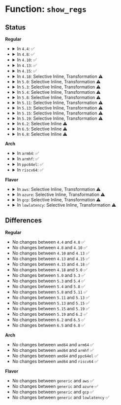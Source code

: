 # Function: <code>show_regs</code>

## Status
<b>Regular</b>
<ul>
<li>
<details>
<summary>In <code>4.4</code>: ✅</summary>

```c
void show_regs(struct pt_regs *regs);
```

**Collision:** Unique Global

**Inline:** No

**Transformation:** False

**Instances:**

```
In arch/x86/kernel/dumpstack_64.c (ffffffff810315e0)
Location: arch/x86/kernel/dumpstack_64.c:300
Inline: False
Direct callers:
  - arch/x86/kernel/kprobes/core.c:longjmp_break_handler
  - arch/x86/kernel/kprobes/core.c:longjmp_break_handler
  - arch/x86/kernel/doublefault.c:df_debug
  - kernel/signal.c:get_signal
  - kernel/debug/kdb/kdb_main.c:kdb_ef
  - kernel/debug/kdb/kdb_main.c:kdb_main_loop
  - kernel/watchdog.c:watchdog_timer_fn
  - lib/bug.c:report_bug
  - lib/nmi_backtrace.c:nmi_cpu_backtrace
  - drivers/tty/sysrq.c:sysrq_handle_showregs
  - drivers/tty/vt/keyboard.c:fn_show_ptregs
```
**Symbols:**

```
ffffffff810315e0-ffffffff81031781: show_regs (STB_GLOBAL)
```
</details>
</li>
<li>
<details>
<summary>In <code>4.8</code>: ✅</summary>

```c
void show_regs(struct pt_regs *regs);
```

**Collision:** Unique Global

**Inline:** No

**Transformation:** False

**Instances:**

```
In arch/x86/kernel/dumpstack_64.c (ffffffff81030700)
Location: arch/x86/kernel/dumpstack_64.c:308
Inline: False
Direct callers:
  - arch/x86/kernel/kprobes/core.c:longjmp_break_handler
  - arch/x86/kernel/kprobes/core.c:longjmp_break_handler
  - arch/x86/kernel/doublefault.c:df_debug
  - arch/x86/mm/extable.c:early_fixup_exception
  - kernel/panic.c:__warn
  - kernel/signal.c:get_signal
  - kernel/debug/kdb/kdb_main.c:kdb_ef
  - kernel/debug/kdb/kdb_main.c:kdb_main_loop
  - kernel/watchdog.c:watchdog_timer_fn
  - lib/nmi_backtrace.c:nmi_cpu_backtrace
  - drivers/tty/sysrq.c:sysrq_handle_showregs
  - drivers/tty/vt/keyboard.c:fn_show_ptregs
```
**Symbols:**

```
ffffffff81030700-ffffffff8103089c: show_regs (STB_GLOBAL)
```
</details>
</li>
<li>
<details>
<summary>In <code>4.10</code>: ✅</summary>

```c
void show_regs(struct pt_regs *regs);
```

**Collision:** Unique Global

**Inline:** No

**Transformation:** False

**Instances:**

```
In arch/x86/kernel/dumpstack_64.c (ffffffff81030370)
Location: arch/x86/kernel/dumpstack_64.c:139
Inline: False
Direct callers:
  - arch/x86/kernel/kprobes/core.c:longjmp_break_handler
  - arch/x86/kernel/kprobes/core.c:longjmp_break_handler
  - arch/x86/kernel/doublefault.c:df_debug
  - arch/x86/mm/extable.c:early_fixup_exception
  - kernel/panic.c:__warn
  - kernel/signal.c:get_signal
  - kernel/debug/kdb/kdb_main.c:kdb_ef
  - kernel/debug/kdb/kdb_main.c:kdb_main_loop
  - kernel/watchdog.c:watchdog_timer_fn
  - lib/nmi_backtrace.c:nmi_cpu_backtrace
  - drivers/tty/sysrq.c:sysrq_handle_showregs
  - drivers/tty/vt/keyboard.c:fn_show_ptregs
```
**Symbols:**

```
ffffffff81030370-ffffffff810304fd: show_regs (STB_GLOBAL)
```
</details>
</li>
<li>
<details>
<summary>In <code>4.13</code>: ✅</summary>

```c
void show_regs(struct pt_regs *regs);
```

**Collision:** Unique Global

**Inline:** No

**Transformation:** False

**Instances:**

```
In arch/x86/kernel/dumpstack_64.c (ffffffff8102e5c0)
Location: arch/x86/kernel/dumpstack_64.c:140
Inline: False
Direct callers:
  - arch/x86/kernel/kprobes/core.c:longjmp_break_handler
  - arch/x86/kernel/kprobes/core.c:longjmp_break_handler
  - arch/x86/kernel/doublefault.c:df_debug
  - arch/x86/mm/extable.c:early_fixup_exception
  - kernel/panic.c:__warn
  - kernel/signal.c:get_signal
  - kernel/debug/kdb/kdb_main.c:kdb_ef
  - kernel/debug/kdb/kdb_main.c:kdb_main_loop
  - kernel/watchdog.c:watchdog_timer_fn
  - drivers/tty/sysrq.c:sysrq_handle_showregs
  - drivers/tty/vt/keyboard.c:fn_show_ptregs
  - lib/nmi_backtrace.c:nmi_cpu_backtrace
```
**Symbols:**

```
ffffffff8102e5c0-ffffffff8102e74d: show_regs (STB_GLOBAL)
```
</details>
</li>
<li>
<details>
<summary>In <code>4.15</code>: ✅</summary>

```c
void show_regs(struct pt_regs *regs);
```

**Collision:** Unique Global

**Inline:** No

**Transformation:** False

**Instances:**

```
In arch/x86/kernel/dumpstack_64.c (ffffffff81030460)
Location: arch/x86/kernel/dumpstack_64.c:153
Inline: False
Direct callers:
  - arch/x86/kernel/kprobes/core.c:longjmp_break_handler
  - arch/x86/kernel/kprobes/core.c:longjmp_break_handler
  - arch/x86/kernel/doublefault.c:df_debug
  - arch/x86/mm/extable.c:early_fixup_exception
  - kernel/panic.c:__warn
  - kernel/signal.c:get_signal
  - kernel/debug/kdb/kdb_main.c:kdb_ef
  - kernel/watchdog.c:watchdog_timer_fn
  - drivers/tty/sysrq.c:sysrq_handle_showregs
  - drivers/tty/vt/keyboard.c:fn_show_ptregs
  - lib/nmi_backtrace.c:nmi_cpu_backtrace
```
**Symbols:**

```
ffffffff81030460-ffffffff810305ed: show_regs (STB_GLOBAL)
```
</details>
</li>
<li>
<details>
<summary>In <code>4.18</code>: Selective Inline, Transformation ⚠️</summary>

```c
void show_regs(struct pt_regs *regs);
```

**Collision:** Unique Global

**Inline:** Selective

**Transformation:** True

**Instances:**

```
In arch/x86/kernel/dumpstack.c (0)
Location: arch/x86/kernel/dumpstack.c:417
Inline: True
Direct callers:
  - arch/x86/kernel/dumpstack.c:__die
  - arch/x86/kernel/kprobes/core.c:longjmp_break_handler
  - arch/x86/kernel/kprobes/core.c:longjmp_break_handler
  - arch/x86/kernel/doublefault.c:df_debug
  - arch/x86/mm/extable.c:early_fixup_exception
  - kernel/panic.c:__warn
  - kernel/signal.c:get_signal
  - kernel/debug/kdb/kdb_main.c:kdb_ef
  - kernel/watchdog.c:watchdog_timer_fn
  - drivers/tty/sysrq.c:sysrq_handle_showregs
  - drivers/tty/vt/keyboard.c:fn_show_ptregs
  - lib/nmi_backtrace.c:nmi_cpu_backtrace
```
**Symbols:**

```
ffffffff81032316-ffffffff81032335: show_regs.cold.11 (STB_LOCAL)
ffffffff81031d70-ffffffff81031db1: show_regs (STB_GLOBAL)
```
</details>
</li>
<li>
<details>
<summary>In <code>5.0</code>: Selective Inline, Transformation ⚠️</summary>

```c
void show_regs(struct pt_regs *regs);
```

**Collision:** Unique Global

**Inline:** Selective

**Transformation:** True

**Instances:**

```
In arch/x86/kernel/dumpstack.c (ffffffff810335db)
Location: arch/x86/kernel/dumpstack.c:408
Inline: True
Direct callers:
  - arch/x86/kernel/dumpstack.c:__die
  - arch/x86/kernel/doublefault.c:df_debug
  - arch/x86/mm/extable.c:early_fixup_exception
  - kernel/panic.c:__warn
  - kernel/signal.c:get_signal
  - kernel/debug/kdb/kdb_main.c:kdb_ef
  - kernel/watchdog.c:watchdog_timer_fn
  - drivers/tty/sysrq.c:sysrq_handle_showregs
  - drivers/tty/vt/keyboard.c:fn_show_ptregs
  - lib/nmi_backtrace.c:nmi_cpu_backtrace
```
**Symbols:**

```
ffffffff810335db-ffffffff810335fa: show_regs.cold.12 (STB_LOCAL)
ffffffff810330e0-ffffffff81033121: show_regs (STB_GLOBAL)
```
</details>
</li>
<li>
<details>
<summary>In <code>5.3</code>: Selective Inline, Transformation ⚠️</summary>

```c
void show_regs(struct pt_regs *regs);
```

**Collision:** Unique Global

**Inline:** Selective

**Transformation:** True

**Instances:**

```
In arch/x86/kernel/dumpstack.c (ffffffff8103540b)
Location: arch/x86/kernel/dumpstack.c:408
Inline: True
Direct callers:
  - arch/x86/kernel/dumpstack.c:__die
  - arch/x86/kernel/doublefault.c:df_debug
  - arch/x86/mm/extable.c:early_fixup_exception
  - kernel/panic.c:__warn
  - kernel/signal.c:get_signal
  - kernel/debug/kdb/kdb_main.c:kdb_ef
  - kernel/watchdog.c:watchdog_timer_fn
  - kernel/watchdog_hld.c:watchdog_overflow_callback
  - drivers/tty/sysrq.c:sysrq_handle_showregs
  - drivers/tty/vt/keyboard.c:fn_show_ptregs
  - lib/nmi_backtrace.c:nmi_cpu_backtrace
```
**Symbols:**

```
ffffffff8103540b-ffffffff8103542a: show_regs.cold (STB_LOCAL)
ffffffff81034f40-ffffffff81034f87: show_regs (STB_GLOBAL)
```
</details>
</li>
<li>
<details>
<summary>In <code>5.4</code>: Selective Inline, Transformation ⚠️</summary>

```c
void show_regs(struct pt_regs *regs);
```

**Collision:** Unique Global

**Inline:** Selective

**Transformation:** True

**Instances:**

```
In arch/x86/kernel/dumpstack.c (ffffffff81035c3b)
Location: arch/x86/kernel/dumpstack.c:413
Inline: True
Direct callers:
  - arch/x86/kernel/dumpstack.c:__die
  - arch/x86/kernel/doublefault.c:df_debug
  - arch/x86/mm/extable.c:early_fixup_exception
  - arch/x86/platform/uv/uv_nmi.c:uv_nmi_dump_state_cpu
  - kernel/panic.c:__warn
  - kernel/signal.c:get_signal
  - kernel/debug/kdb/kdb_main.c:kdb_ef
  - kernel/watchdog.c:watchdog_timer_fn
  - kernel/watchdog_hld.c:watchdog_overflow_callback
  - drivers/tty/sysrq.c:sysrq_handle_showregs
  - drivers/tty/vt/keyboard.c:fn_show_ptregs
  - lib/nmi_backtrace.c:nmi_cpu_backtrace
```
**Symbols:**

```
ffffffff81035c3b-ffffffff81035c5a: show_regs.cold (STB_LOCAL)
ffffffff81035770-ffffffff810357b7: show_regs (STB_GLOBAL)
```
</details>
</li>
<li>
<details>
<summary>In <code>5.8</code>: Selective Inline, Transformation ⚠️</summary>

```c
void show_regs(struct pt_regs *regs);
```

**Collision:** Unique Global

**Inline:** Selective

**Transformation:** True

**Instances:**

```
In arch/x86/kernel/dumpstack.c (ffffffff81037665)
Location: arch/x86/kernel/dumpstack.c:445
Inline: True
Inline callers:
  - arch/x86/kernel/dumpstack.c:__die_body
Direct callers:
  - arch/x86/kernel/dumpstack.c:__die_body
  - arch/x86/mm/extable.c:early_fixup_exception
  - arch/x86/platform/uv/uv_nmi.c:uv_nmi_dump_state_cpu
  - kernel/panic.c:__warn
  - kernel/signal.c:get_signal
  - kernel/debug/kdb/kdb_main.c:kdb_ef
  - kernel/watchdog.c:watchdog_timer_fn
  - lib/nmi_backtrace.c:nmi_cpu_backtrace
  - drivers/tty/sysrq.c:sysrq_handle_showregs
  - drivers/tty/vt/keyboard.c:fn_show_ptregs
```
**Symbols:**

```
ffffffff81037c94-ffffffff81037cb9: show_regs.part.0 (STB_LOCAL)
ffffffff81037d76-ffffffff81037d83: show_regs.cold (STB_LOCAL)
ffffffff810377a0-ffffffff810377e9: show_regs (STB_GLOBAL)
```
</details>
</li>
<li>
<details>
<summary>In <code>5.11</code>: Selective Inline, Transformation ⚠️</summary>

```c
void show_regs(struct pt_regs *regs);
```

**Collision:** Unique Global

**Inline:** Selective

**Transformation:** True

**Instances:**

```
In arch/x86/kernel/dumpstack.c (ffffffff810386ef)
Location: arch/x86/kernel/dumpstack.c:462
Inline: True
Inline callers:
  - arch/x86/kernel/dumpstack.c:__die_body
Direct callers:
  - arch/x86/kernel/dumpstack.c:__die_body
  - arch/x86/kernel/sev-es.c:handle_vc_boot_ghcb
  - arch/x86/kernel/sev-es.c:safe_stack_exc_vmm_communication
  - arch/x86/mm/extable.c:early_fixup_exception
  - arch/x86/platform/uv/uv_nmi.c:uv_nmi_dump_state_cpu
  - kernel/panic.c:__warn
  - kernel/signal.c:get_signal
  - kernel/debug/kdb/kdb_main.c:kdb_ef
  - kernel/watchdog.c:watchdog_timer_fn
  - lib/nmi_backtrace.c:nmi_cpu_backtrace
  - drivers/tty/sysrq.c:sysrq_handle_showregs
  - drivers/tty/vt/keyboard.c:fn_show_ptregs
```
**Symbols:**

```
ffffffff81bd3859-ffffffff81bd387e: show_regs.part.0 (STB_LOCAL)
ffffffff81bd393b-ffffffff81bd3948: show_regs.cold (STB_LOCAL)
ffffffff81038820-ffffffff81038870: show_regs (STB_GLOBAL)
```
</details>
</li>
<li>
<details>
<summary>In <code>5.13</code>: Selective Inline, Transformation ⚠️</summary>

```c
void show_regs(struct pt_regs *regs);
```

**Collision:** Unique Global

**Inline:** Selective

**Transformation:** True

**Instances:**

```
In arch/x86/kernel/dumpstack.c (ffffffff8103a20f)
Location: arch/x86/kernel/dumpstack.c:462
Inline: True
Inline callers:
  - arch/x86/kernel/dumpstack.c:__die_body
Direct callers:
  - arch/x86/kernel/dumpstack.c:__die_body
  - arch/x86/kernel/sev.c:handle_vc_boot_ghcb
  - arch/x86/kernel/sev.c:kernel_exc_vmm_communication
  - arch/x86/mm/extable.c:early_fixup_exception
  - arch/x86/platform/uv/uv_nmi.c:uv_nmi_dump_state_cpu
  - kernel/panic.c:__warn
  - kernel/signal.c:get_signal
  - kernel/debug/kdb/kdb_main.c:kdb_ef
  - kernel/watchdog.c:watchdog_timer_fn
  - lib/nmi_backtrace.c:nmi_cpu_backtrace
  - drivers/tty/sysrq.c:sysrq_handle_showregs
  - drivers/tty/vt/keyboard.c:fn_show_ptregs
```
**Symbols:**

```
ffffffff81bc5ccb-ffffffff81bc5cf0: show_regs.part.0 (STB_LOCAL)
ffffffff81bc5dad-ffffffff81bc5dba: show_regs.cold (STB_LOCAL)
ffffffff8103a340-ffffffff8103a390: show_regs (STB_GLOBAL)
```
</details>
</li>
<li>
<details>
<summary>In <code>5.15</code>: Selective Inline, Transformation ⚠️</summary>

```c
void show_regs(struct pt_regs *regs);
```

**Collision:** Unique Global

**Inline:** Selective

**Transformation:** True

**Instances:**

```
In arch/x86/kernel/dumpstack.c (ffffffff8103fbbf)
Location: arch/x86/kernel/dumpstack.c:462
Inline: True
Inline callers:
  - arch/x86/kernel/dumpstack.c:__die_body
Direct callers:
  - arch/x86/kernel/dumpstack.c:__die_body
  - arch/x86/kernel/sev.c:handle_vc_boot_ghcb
  - arch/x86/kernel/sev.c:kernel_exc_vmm_communication
  - arch/x86/mm/extable.c:early_fixup_exception
  - arch/x86/platform/uv/uv_nmi.c:uv_nmi_dump_state_cpu
  - kernel/panic.c:__warn
  - kernel/signal.c:get_signal
  - kernel/debug/kdb/kdb_main.c:kdb_ef
  - kernel/watchdog.c:watchdog_timer_fn
  - mm/kfence/report.c:kfence_report_error
  - lib/nmi_backtrace.c:nmi_cpu_backtrace
  - drivers/tty/sysrq.c:sysrq_handle_showregs
  - drivers/tty/vt/keyboard.c:fn_show_ptregs
```
**Symbols:**

```
ffffffff81c98a15-ffffffff81c98a3a: show_regs.part.0 (STB_LOCAL)
ffffffff81c98af7-ffffffff81c98b04: show_regs.cold (STB_LOCAL)
ffffffff8103fcf0-ffffffff8103fd40: show_regs (STB_GLOBAL)
```
</details>
</li>
<li>
<details>
<summary>In <code>5.19</code>: Selective Inline, Transformation ⚠️</summary>

```c
void show_regs(struct pt_regs *regs);
```

**Collision:** Unique Global

**Inline:** Selective

**Transformation:** True

**Instances:**

```
In arch/x86/kernel/dumpstack.c (ffffffff8104734e)
Location: arch/x86/kernel/dumpstack.c:456
Inline: True
Inline callers:
  - arch/x86/kernel/dumpstack.c:__die_body
Direct callers:
  - arch/x86/kernel/dumpstack.c:__die_body
  - arch/x86/kernel/sev.c:handle_vc_boot_ghcb
  - arch/x86/kernel/sev.c:kernel_exc_vmm_communication
  - arch/x86/mm/extable.c:early_fixup_exception
  - arch/x86/platform/uv/uv_nmi.c:uv_nmi_dump_state_cpu
  - kernel/panic.c:__warn
  - kernel/signal.c:get_signal
  - kernel/debug/kdb/kdb_main.c:kdb_ef
  - kernel/watchdog.c:watchdog_timer_fn
  - mm/kfence/report.c:kfence_report_error
  - lib/nmi_backtrace.c:nmi_cpu_backtrace
  - drivers/tty/sysrq.c:sysrq_handle_showregs
  - drivers/tty/vt/keyboard.c:fn_show_ptregs
```
**Symbols:**

```
ffffffff81e47f9e-ffffffff81e47fcf: show_regs.part.0 (STB_LOCAL)
ffffffff81e480a9-ffffffff81e480b6: show_regs.cold (STB_LOCAL)
ffffffff810474b0-ffffffff81047505: show_regs (STB_GLOBAL)
```
</details>
</li>
<li>
<details>
<summary>In <code>6.2</code>: Selective Inline ⚠️</summary>

```c
void show_regs(struct pt_regs *regs);
```

**Collision:** Unique Global

**Inline:** Selective

**Transformation:** False

**Instances:**

```
In arch/x86/kernel/dumpstack.c (ffffffff81051c00)
Location: arch/x86/kernel/dumpstack.c:462
Inline: True
Direct callers:
  - arch/x86/kernel/dumpstack.c:die_addr
  - arch/x86/kernel/dumpstack.c:die
  - arch/x86/kernel/sev.c:handle_vc_boot_ghcb
  - arch/x86/kernel/sev.c:kernel_exc_vmm_communication
  - arch/x86/mm/extable.c:early_fixup_exception
  - arch/x86/platform/uv/uv_nmi.c:uv_nmi_dump_state_cpu
  - kernel/panic.c:__warn
  - kernel/signal.c:get_signal
  - kernel/sched/core.c:dump_cpu_task
  - kernel/debug/kdb/kdb_main.c:kdb_ef
  - kernel/watchdog.c:watchdog_timer_fn
  - mm/kfence/report.c:kfence_report_error
  - drivers/tty/sysrq.c:sysrq_handle_showregs
  - drivers/tty/vt/keyboard.c:fn_show_ptregs
  - lib/nmi_backtrace.c:nmi_cpu_backtrace
```
**Symbols:**

```
ffffffff81051c00-ffffffff81051c7f: show_regs (STB_GLOBAL)
```
</details>
</li>
<li>
<details>
<summary>In <code>6.5</code>: Selective Inline ⚠️</summary>

```c
void show_regs(struct pt_regs *regs);
```

**Collision:** Unique Global

**Inline:** Selective

**Transformation:** False

**Instances:**

```
In arch/x86/kernel/dumpstack.c (ffffffff81052940)
Location: arch/x86/kernel/dumpstack.c:465
Inline: True
Direct callers:
  - arch/x86/kernel/dumpstack.c:die_addr
  - arch/x86/kernel/dumpstack.c:die
  - arch/x86/kernel/sev.c:handle_vc_boot_ghcb
  - arch/x86/kernel/sev.c:kernel_exc_vmm_communication
  - arch/x86/mm/extable.c:early_fixup_exception
  - arch/x86/platform/uv/uv_nmi.c:uv_nmi_dump_state_cpu
  - kernel/panic.c:__warn
  - kernel/signal.c:get_signal
  - kernel/sched/core.c:dump_cpu_task
  - kernel/debug/kdb/kdb_main.c:kdb_ef
  - kernel/watchdog.c:watchdog_timer_fn
  - kernel/watchdog.c:watchdog_hardlockup_check
  - mm/kfence/report.c:kfence_report_error
  - drivers/tty/sysrq.c:sysrq_handle_showregs
  - drivers/tty/vt/keyboard.c:fn_show_ptregs
  - lib/nmi_backtrace.c:nmi_cpu_backtrace
```
**Symbols:**

```
ffffffff81052940-ffffffff810529bf: show_regs (STB_GLOBAL)
```
</details>
</li>
<li>
<details>
<summary>In <code>6.8</code>: Selective Inline ⚠️</summary>

```c
void show_regs(struct pt_regs *regs);
```

**Collision:** Unique Global

**Inline:** Selective

**Transformation:** False

**Instances:**

```
In arch/x86/kernel/dumpstack.c (ffffffff81059b60)
Location: arch/x86/kernel/dumpstack.c:465
Inline: True
Direct callers:
  - arch/x86/kernel/dumpstack.c:die_addr
  - arch/x86/kernel/dumpstack.c:die
  - arch/x86/kernel/sev.c:handle_vc_boot_ghcb
  - arch/x86/kernel/sev.c:kernel_exc_vmm_communication
  - arch/x86/mm/extable.c:early_fixup_exception
  - arch/x86/platform/uv/uv_nmi.c:uv_nmi_dump_state_cpu
  - kernel/panic.c:__warn
  - kernel/signal.c:get_signal
  - kernel/sched/core.c:dump_cpu_task
  - kernel/debug/kdb/kdb_main.c:kdb_ef
  - kernel/watchdog.c:watchdog_timer_fn
  - kernel/watchdog.c:watchdog_hardlockup_check
  - mm/kfence/report.c:kfence_report_error
  - drivers/tty/sysrq.c:sysrq_handle_showregs
  - drivers/tty/vt/keyboard.c:fn_show_ptregs
  - lib/nmi_backtrace.c:nmi_cpu_backtrace
```
**Symbols:**

```
ffffffff81059b60-ffffffff81059bdf: show_regs (STB_GLOBAL)
```
</details>
</li>
</ul>
<b>Arch</b>
<ul>
<li>
<details>
<summary>In <code>arm64</code>: ✅</summary>

```c
void show_regs(struct pt_regs *regs);
```

**Collision:** Unique Global

**Inline:** No

**Transformation:** False

**Instances:**

```
In arch/arm64/kernel/process.c (ffff8000100890f0)
Location: arch/arm64/kernel/process.c:291
Inline: False
Direct callers:
  - arch/arm64/kernel/traps.c:die
  - kernel/panic.c:__warn
  - kernel/signal.c:get_signal
  - kernel/debug/kdb/kdb_main.c:kdb_ef
  - kernel/watchdog.c:watchdog_timer_fn
  - drivers/tty/sysrq.c:sysrq_handle_showregs
  - drivers/tty/sysrq.c:sysrq_handle_showallcpus
  - drivers/tty/vt/keyboard.c:fn_show_ptregs
```
**Symbols:**

```
ffff8000100890f0-ffff800010089128: show_regs (STB_GLOBAL)
```
</details>
</li>
<li>
<details>
<summary>In <code>armhf</code>: ✅</summary>

```c
void show_regs(struct pt_regs *regs);
```

**Collision:** Unique Global

**Inline:** No

**Transformation:** False

**Instances:**

```
In arch/arm/kernel/process.c (c030b220)
Location: arch/arm/kernel/process.c:186
Inline: False
Direct callers:
  - arch/arm/mm/alignment.c:do_alignment_ldmstm
  - kernel/signal.c:get_signal
  - kernel/debug/kdb/kdb_main.c:kdb_ef
  - kernel/watchdog.c:watchdog_timer_fn
  - drivers/tty/sysrq.c:sysrq_handle_showregs
  - drivers/tty/vt/keyboard.c:fn_show_ptregs
  - lib/nmi_backtrace.c:nmi_cpu_backtrace
```
**Symbols:**

```
c030b220-c030b240: show_regs (STB_GLOBAL)
```
</details>
</li>
<li>
<details>
<summary>In <code>ppc64el</code>: ✅</summary>

```c
void show_regs(struct pt_regs *regs);
```

**Collision:** Unique Global

**Inline:** No

**Transformation:** False

**Instances:**

```
In arch/powerpc/kernel/process.c (c000000000023024)
Location: arch/powerpc/kernel/process.c:1388
Inline: False
Direct callers:
  - arch/powerpc/kernel/traps.c:StackOverflow
  - arch/powerpc/kernel/traps.c:__die
  - arch/powerpc/kernel/watchdog.c:soft_nmi_interrupt
  - arch/powerpc/kernel/watchdog.c:wd_smp_clear_cpu_pending
  - arch/powerpc/kernel/watchdog.c:wd_lockup_ipi
  - arch/powerpc/platforms/powernv/opal.c:pnv_platform_error_reboot
  - kernel/panic.c:__warn
  - kernel/signal.c:get_signal
  - kernel/debug/kdb/kdb_main.c:kdb_ef
  - kernel/watchdog.c:watchdog_timer_fn
  - drivers/tty/sysrq.c:sysrq_handle_showregs
  - drivers/tty/vt/keyboard.c:fn_show_ptregs
  - lib/nmi_backtrace.c:nmi_cpu_backtrace
```
**Symbols:**

```
c000000000023024-c000000000023400: show_regs (STB_GLOBAL)
```
</details>
</li>
<li>
<details>
<summary>In <code>riscv64</code>: ✅</summary>

```c
void show_regs(struct pt_regs *regs);
```

**Collision:** Unique Global

**Inline:** No

**Transformation:** False

**Instances:**

```
In arch/riscv/kernel/process.c (ffffffe0000b582a)
Location: arch/riscv/kernel/process.c:34
Inline: False
Direct callers:
  - arch/riscv/kernel/traps.c:do_trap
  - arch/riscv/kernel/traps.c:die
  - kernel/panic.c:__warn
  - kernel/signal.c:get_signal
  - kernel/watchdog.c:watchdog_timer_fn
  - drivers/tty/sysrq.c:sysrq_handle_showregs
  - drivers/tty/sysrq.c:sysrq_handle_showallcpus
  - drivers/tty/vt/keyboard.c:fn_show_ptregs
```
**Symbols:**

```
ffffffe0000b582a-ffffffe0000b5966: show_regs (STB_GLOBAL)
```
</details>
</li>
</ul>
<b>Flavor</b>
<ul>
<li>
<details>
<summary>In <code>aws</code>: Selective Inline, Transformation ⚠️</summary>

```c
void show_regs(struct pt_regs *regs);
```

**Collision:** Unique Global

**Inline:** Selective

**Transformation:** True

**Instances:**

```
In arch/x86/kernel/dumpstack.c (ffffffff81035d9b)
Location: arch/x86/kernel/dumpstack.c:413
Inline: True
Direct callers:
  - arch/x86/kernel/dumpstack.c:__die
  - arch/x86/kernel/doublefault.c:df_debug
  - arch/x86/mm/extable.c:early_fixup_exception
  - kernel/panic.c:__warn
  - kernel/signal.c:get_signal
  - kernel/debug/kdb/kdb_main.c:kdb_ef
  - kernel/watchdog.c:watchdog_timer_fn
  - kernel/watchdog_hld.c:watchdog_overflow_callback
  - drivers/tty/sysrq.c:sysrq_handle_showregs
  - drivers/tty/vt/keyboard.c:fn_show_ptregs
  - lib/nmi_backtrace.c:nmi_cpu_backtrace
```
**Symbols:**

```
ffffffff81035d9b-ffffffff81035dba: show_regs.cold (STB_LOCAL)
ffffffff810358d0-ffffffff81035917: show_regs (STB_GLOBAL)
```
</details>
</li>
<li>
<details>
<summary>In <code>azure</code>: Selective Inline, Transformation ⚠️</summary>

```c
void show_regs(struct pt_regs *regs);
```

**Collision:** Unique Global

**Inline:** Selective

**Transformation:** True

**Instances:**

```
In arch/x86/kernel/dumpstack.c (ffffffff810256eb)
Location: arch/x86/kernel/dumpstack.c:413
Inline: True
Direct callers:
  - arch/x86/kernel/dumpstack.c:__die
  - arch/x86/kernel/doublefault.c:df_debug
  - arch/x86/mm/extable.c:early_fixup_exception
  - kernel/panic.c:__warn
  - kernel/signal.c:get_signal
  - kernel/debug/kdb/kdb_main.c:kdb_ef
  - kernel/watchdog.c:watchdog_timer_fn
  - kernel/watchdog_hld.c:watchdog_overflow_callback
  - drivers/tty/sysrq.c:sysrq_handle_showregs
  - drivers/tty/vt/keyboard.c:fn_show_ptregs
  - lib/nmi_backtrace.c:nmi_cpu_backtrace
```
**Symbols:**

```
ffffffff810256eb-ffffffff8102570a: show_regs.cold (STB_LOCAL)
ffffffff81025220-ffffffff81025267: show_regs (STB_GLOBAL)
```
</details>
</li>
<li>
<details>
<summary>In <code>gcp</code>: Selective Inline, Transformation ⚠️</summary>

```c
void show_regs(struct pt_regs *regs);
```

**Collision:** Unique Global

**Inline:** Selective

**Transformation:** True

**Instances:**

```
In arch/x86/kernel/dumpstack.c (ffffffff81035bfb)
Location: arch/x86/kernel/dumpstack.c:413
Inline: True
Direct callers:
  - arch/x86/kernel/dumpstack.c:__die
  - arch/x86/kernel/doublefault.c:df_debug
  - arch/x86/mm/extable.c:early_fixup_exception
  - kernel/panic.c:__warn
  - kernel/signal.c:get_signal
  - kernel/debug/kdb/kdb_main.c:kdb_ef
  - kernel/watchdog.c:watchdog_timer_fn
  - kernel/watchdog_hld.c:watchdog_overflow_callback
  - drivers/tty/sysrq.c:sysrq_handle_showregs
  - drivers/tty/vt/keyboard.c:fn_show_ptregs
  - lib/nmi_backtrace.c:nmi_cpu_backtrace
```
**Symbols:**

```
ffffffff81035bfb-ffffffff81035c1a: show_regs.cold (STB_LOCAL)
ffffffff81035730-ffffffff81035777: show_regs (STB_GLOBAL)
```
</details>
</li>
<li>
<details>
<summary>In <code>lowlatency</code>: Selective Inline, Transformation ⚠️</summary>

```c
void show_regs(struct pt_regs *regs);
```

**Collision:** Unique Global

**Inline:** Selective

**Transformation:** True

**Instances:**

```
In arch/x86/kernel/dumpstack.c (ffffffff81036bdb)
Location: arch/x86/kernel/dumpstack.c:413
Inline: True
Direct callers:
  - arch/x86/kernel/dumpstack.c:__die
  - arch/x86/kernel/doublefault.c:df_debug
  - arch/x86/mm/extable.c:early_fixup_exception
  - arch/x86/platform/uv/uv_nmi.c:uv_nmi_dump_state_cpu
  - kernel/panic.c:__warn
  - kernel/signal.c:get_signal
  - kernel/debug/kdb/kdb_main.c:kdb_ef
  - kernel/watchdog.c:watchdog_timer_fn
  - kernel/watchdog_hld.c:watchdog_overflow_callback
  - drivers/tty/sysrq.c:sysrq_handle_showregs
  - drivers/tty/vt/keyboard.c:fn_show_ptregs
  - lib/nmi_backtrace.c:nmi_cpu_backtrace
```
**Symbols:**

```
ffffffff81036bdb-ffffffff81036bfa: show_regs.cold (STB_LOCAL)
ffffffff81036710-ffffffff81036757: show_regs (STB_GLOBAL)
```
</details>
</li>
</ul>

## Differences
<b>Regular</b>
<ul>
<li>
No changes between <code>4.4</code> and <code>4.8</code> ✅
</li>
<li>
No changes between <code>4.8</code> and <code>4.10</code> ✅
</li>
<li>
No changes between <code>4.10</code> and <code>4.13</code> ✅
</li>
<li>
No changes between <code>4.13</code> and <code>4.15</code> ✅
</li>
<li>
No changes between <code>4.15</code> and <code>4.18</code> ✅
</li>
<li>
No changes between <code>4.18</code> and <code>5.0</code> ✅
</li>
<li>
No changes between <code>5.0</code> and <code>5.3</code> ✅
</li>
<li>
No changes between <code>5.3</code> and <code>5.4</code> ✅
</li>
<li>
No changes between <code>5.4</code> and <code>5.8</code> ✅
</li>
<li>
No changes between <code>5.8</code> and <code>5.11</code> ✅
</li>
<li>
No changes between <code>5.11</code> and <code>5.13</code> ✅
</li>
<li>
No changes between <code>5.13</code> and <code>5.15</code> ✅
</li>
<li>
No changes between <code>5.15</code> and <code>5.19</code> ✅
</li>
<li>
No changes between <code>5.19</code> and <code>6.2</code> ✅
</li>
<li>
No changes between <code>6.2</code> and <code>6.5</code> ✅
</li>
<li>
No changes between <code>6.5</code> and <code>6.8</code> ✅
</li>
</ul>
<b>Arch</b>
<ul>
<li>
No changes between <code>amd64</code> and <code>arm64</code> ✅
</li>
<li>
No changes between <code>amd64</code> and <code>armhf</code> ✅
</li>
<li>
No changes between <code>amd64</code> and <code>ppc64el</code> ✅
</li>
<li>
No changes between <code>amd64</code> and <code>riscv64</code> ✅
</li>
</ul>
<b>Flavor</b>
<ul>
<li>
No changes between <code>generic</code> and <code>aws</code> ✅
</li>
<li>
No changes between <code>generic</code> and <code>azure</code> ✅
</li>
<li>
No changes between <code>generic</code> and <code>gcp</code> ✅
</li>
<li>
No changes between <code>generic</code> and <code>lowlatency</code> ✅
</li>
</ul>
